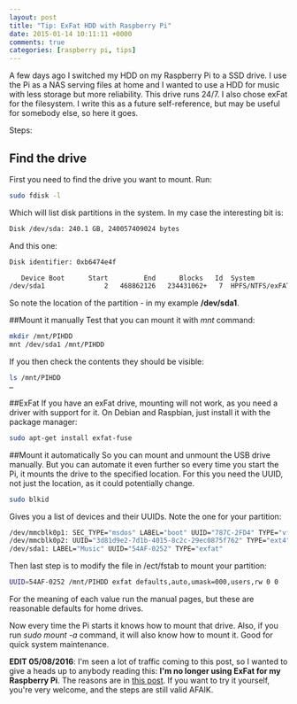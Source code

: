 ```yaml
---
layout: post
title: "Tip: ExFat HDD with Raspberry Pi"
date: 2015-01-14 10:11:11 +0000
comments: true
categories: [raspberry pi, tips]
---
```


A few days ago I switched my HDD on my Raspberry Pi to a SSD drive. I use the Pi as a NAS serving files at home and I wanted to use a HDD for music with less storage but more reliability. This drive runs 24/7. I also chose exFat for the filesystem. I write this as a future self-reference, but may be useful for somebody else, so here it goes.

<!-- more -->

Steps:
## Find the drive
First you need to find the drive you want to mount. Run:
```bash
sudo fdisk -l
```

Which will list disk partitions in the system. In my case the interesting bit is:
```bash
Disk /dev/sda: 240.1 GB, 240057409024 bytes
```
And this one:

```bash
Disk identifier: 0xb6474e4f

   Device Boot      Start         End      Blocks   Id  System
/dev/sda1               2   468862126   234431062+   7  HPFS/NTFS/exFAT
```

So note the location of the partition - in my example **/dev/sda1**.

##Mount it manually
Test that you can mount it with *mnt* command:
```bash
mkdir /mnt/PIHDD
mnt /dev/sda1 /mnt/PIHDD
```
If you then check the contents they should be visible:
```bash
ls /mnt/PIHDD
…
```

##ExFat
If you have an exFat drive, mounting will not work, as you need a driver with support for it. On Debian and Raspbian, just install it with the package manager:
```bash
sudo apt-get install exfat-fuse
```
##Mount it automatically
So you can mount and unmount the USB drive manually. But you can automate it even further so every time you start the Pi, it mounts the drive to the specified location. For this you need the UUID, not just the location, as it could potentially change.
```bash
sudo blkid
```
Gives you a list of devices and their UUIDs. Note the one for your partition:
```bash
/dev/mmcblk0p1: SEC_TYPE="msdos" LABEL="boot" UUID="787C-2FD4" TYPE="vfat"
/dev/mmcblk0p2: UUID="3d81d9e2-7d1b-4015-8c2c-29ec0875f762" TYPE="ext4"
/dev/sda1: LABEL="Music" UUID="54AF-0252" TYPE="exfat"
```
Then last step is to modify the file in /ect/fstab to mount your  partition:
```bash
UUID=54AF-0252 /mnt/PIHDD exfat defaults,auto,umask=000,users,rw 0 0
```

For the meaning of each value run the manual pages, but these are reasonable defaults for home drives.

Now every time the Pi starts it knows how to mount that drive. Also, if you run *sudo mount -a* command, it will also know how to mount it. Good for quick system maintenance.

**EDIT 05/08/2016**:
I'm seen a lot of traffic coming to this post, so I wanted to give a heads up to anybody reading this:
**I'm no longer using ExFat for my Raspberry Pi**. The reasons are in [this post][new-reference].
If you want to try it yourself, you're very welcome, and the steps are still valid AFAIK.

[new-reference]: {{site.url}}/blog/2015/04/14/exfat-with-raspberry-pi-continued/
